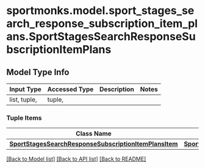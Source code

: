 # sportmonks.model.sport_stages_search_response_subscription_item_plans.SportStagesSearchResponseSubscriptionItemPlans

## Model Type Info
Input Type | Accessed Type | Description | Notes
------------ | ------------- | ------------- | -------------
list, tuple,  | tuple,  |  | 

### Tuple Items
Class Name | Input Type | Accessed Type | Description | Notes
------------- | ------------- | ------------- | ------------- | -------------
[**SportStagesSearchResponseSubscriptionItemPlansItem**](SportStagesSearchResponseSubscriptionItemPlansItem.md) | [**SportStagesSearchResponseSubscriptionItemPlansItem**](SportStagesSearchResponseSubscriptionItemPlansItem.md) | [**SportStagesSearchResponseSubscriptionItemPlansItem**](SportStagesSearchResponseSubscriptionItemPlansItem.md) |  | 

[[Back to Model list]](../../README.md#documentation-for-models) [[Back to API list]](../../README.md#documentation-for-api-endpoints) [[Back to README]](../../README.md)

